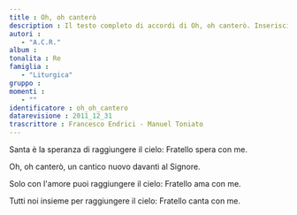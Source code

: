 ```yaml
--- 
title : Oh, oh canterò
description : Il testo completo di accordi di Oh, oh canterò. Inseriscila nel tuo canzoniere!
autori : 
   - "A.C.R."
album : 
tonalita : Re
famiglia : 
   - "Liturgica"
gruppo : 
momenti : 
   - ""
identificatore : oh_oh_cantero
datarevisione : 2011_12_31
trascrittore : Francesco Endrici - Manuel Toniato
--- 
```




Santa è la speranza di raggiungere il cielo:
Fratello spera con me.     


Oh, oh canterò, un cantico nuovo davanti al Signore. 


Solo con l'amore puoi raggiungere il cielo: 
Fratello ama con me. 


Tutti noi insieme per raggiungere il cielo: 
Fratello canta con me. 


